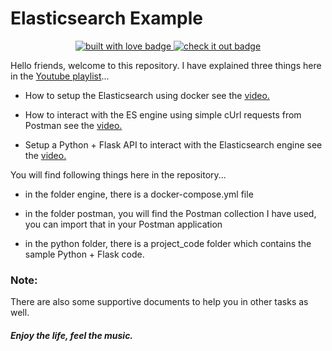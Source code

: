 # Elasticsearch Example

<p align="center">
  <a href="https://github.com/EddieHubCommunity" target="_blank" rel="noopener noreferrer">
    <img src="https://forthebadge.com/images/badges/built-with-love.svg" alt="built with love badge" />
 <a href="https://eddiehubcommunity.github.io/awesome-github-profiles/" target="_blank" rel="noopener noreferrer">
    <img src="https://forthebadge.com/images/badges/check-it-out.svg" alt="check it out badge" />
 </a>
</p>

Hello friends, welcome to this repository. I have explained three things here in the [Youtube playlist](https://www.youtube.com/playlist?list=PL41E9cd-QxQ7WFn3eWcnnrbWCGmKWQCFV)...

* How to setup the Elasticsearch using docker see the [video.](https://youtu.be/fc4oESsk_Sw)

* How to interact with the ES engine using simple cUrl requests from Postman see the [video.](https://youtu.be/AW7CcvJePN8)

* Setup a Python + Flask API to interact with the Elasticsearch engine see the [video.](https://youtu.be/qnQNf6HtZAI)

You will find following things here in the repository...

* in the folder engine, there is a docker-compose.yml file

* in the folder postman, you will find the Postman collection I have used, you can import that in your Postman application

* in the python folder, there is a project_code folder which contains the sample Python + Flask code.

### Note:

There are also some supportive documents to help you in other tasks as well.

##### Enjoy the life, feel the music.